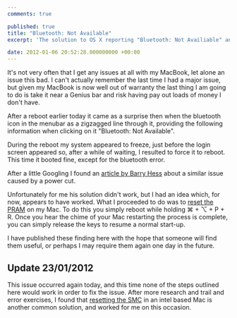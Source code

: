 ```yaml
---
comments: true

published: true
title: "Bluetooth: Not Available"
excerpt: 'The solution to OS X reporting "Bluetooth: Not Availiable" and refuse to recognise your Macs bluetooth chip'

date: 2012-01-06 20:52:28.000000000 +00:00
---
```

It's not very often that I get any issues at all with my MacBook, let alone an issue this bad. I can't actually remember the last time I had a major issue, but given my MacBook is now well out of warranty the last thing I am going to do is take it near a Genius bar and risk having pay out loads of money I don't have.

After a reboot earlier today it came as a surprise then when the bluetooth icon in the menubar as a zigzagged line through it, providing the following information when clicking on it "Bluetooth: Not Available".

During the reboot my system appeared to freeze, just before the login screen appeared so, after a while of waiting, I resulted to force it to reboot. This time it booted fine, except for the bluetooth error.

After a little Googling I found an [article by Barry Hess](http://bjhess.com/blog/mac_bluetooth_not_available_after_power_outage/ "Mac bluetooth not available after power outage") about a similar issue caused by a power cut.

Unfortunately for me his solution didn't work, but I had an idea which, for now, appears to have worked. What I proceeded to do was to [reset the PRAM](http://support.apple.com/kb/ht1379 "Resetting the PRAM on your Mac") on my Mac. To do this you simply reboot while holding ⌘ + ⌥ + P + R. Once you hear the chime of your Mac restarting the process is complete, you can simply release the keys to resume a normal start-up.

I have published these finding here with the hope that someone will find them useful, or perhaps I may require them again one day in the future.

## Update 23/01/2012

This issue occurred again today, and this time none of the steps outlined here would work in order to fix the issue. After more research and trail and error exercises, I found that [resetting the SMC](http://support.apple.com/kb/ht3964 "Reset the SMC on an Intel Mac") in an intel based Mac is another common solution, and worked for me on this occasion.
